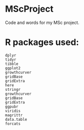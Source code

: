 # MScProject
Code and words for my MSc project.

# R packages used:
```
dplyr
tidyr
tibble
ggplot2
growthcurver
gridBase
gridExtra
here
stringr
growthcurver
gridBase
gridExtra
ggpubr
viridis
magrittr
data.table
forcats
```
